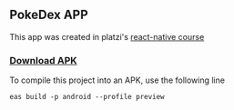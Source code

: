## PokeDex APP

This app was created in platzi's [react-native course](https://platzi.com/cursos/react-native-formularios-almacenamiento/)

### [Download APK ](https://expo.dev/accounts/cristianrojasc/projects/pokedex/builds/711e03f4-e77b-4d57-8e99-f3abbd9278f9)

To compile this project into an APK, use the following line

```
eas build -p android --profile preview
```
